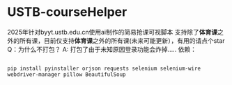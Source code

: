 # USTB-courseHelper
2025年针对byyt.ustb.edu.cn使用ai制作的简易抢课可视脚本
支持除了**体育课**之外的所有课，目前仅支持**体育课**之外的所有课(未来可能更新），有用的请点个star
Q：为什么不打包？
A: 打包了由于未知原因登录功能会炸掉.....
依赖：
```

pip install pyinstaller orjson requests selenium selenium-wire webdriver-manager pillow BeautifulSoup

```
